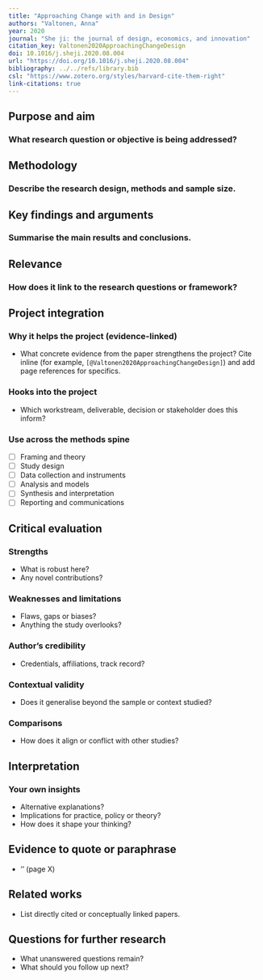 ```yaml
---
title: "Approaching Change with and in Design"
authors: "Valtonen, Anna"
year: 2020
journal: "She ji: the journal of design, economics, and innovation"
citation_key: Valtonen2020ApproachingChangeDesign
doi: 10.1016/j.sheji.2020.08.004
url: "https://doi.org/10.1016/j.sheji.2020.08.004"
bibliography: ../../refs/library.bib
csl: "https://www.zotero.org/styles/harvard-cite-them-right"
link-citations: true
---
```


## Purpose and aim
### What research question or objective is being addressed?

## Methodology
### Describe the research design, methods and sample size.

## Key findings and arguments
### Summarise the main results and conclusions.

## Relevance
### How does it link to the research questions or framework?

## Project integration
### Why it helps the project (evidence-linked)
- What concrete evidence from the paper strengthens the project? Cite inline (for example, ``[@Valtonen2020ApproachingChangeDesign]``) and add page references for specifics.

### Hooks into the project
- Which workstream, deliverable, decision or stakeholder does this inform?

### Use across the methods spine
- [ ] Framing and theory
- [ ] Study design
- [ ] Data collection and instruments
- [ ] Analysis and models
- [ ] Synthesis and interpretation
- [ ] Reporting and communications

## Critical evaluation
### Strengths
- What is robust here?
- Any novel contributions?

### Weaknesses and limitations
- Flaws, gaps or biases?
- Anything the study overlooks?

### Author’s credibility
- Credentials, affiliations, track record?

### Contextual validity
- Does it generalise beyond the sample or context studied?

### Comparisons
- How does it align or conflict with other studies?

## Interpretation
### Your own insights
- Alternative explanations?
- Implications for practice, policy or theory?
- How does it shape your thinking?

## Evidence to quote or paraphrase
- ‘<Quote>’ (page X)

## Related works
- List directly cited or conceptually linked papers.

## Questions for further research
- What unanswered questions remain?
- What should you follow up next?
